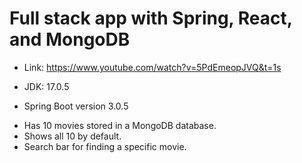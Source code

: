 # Full stack app with Spring, React, and MongoDB

- Link: https://www.youtube.com/watch?v=5PdEmeopJVQ&t=1s

- JDK: 17.0.5
- Spring Boot version 3.0.5

* Has 10 movies stored in a MongoDB database.
* Shows all 10 by default.
* Search bar for finding a specific movie.
